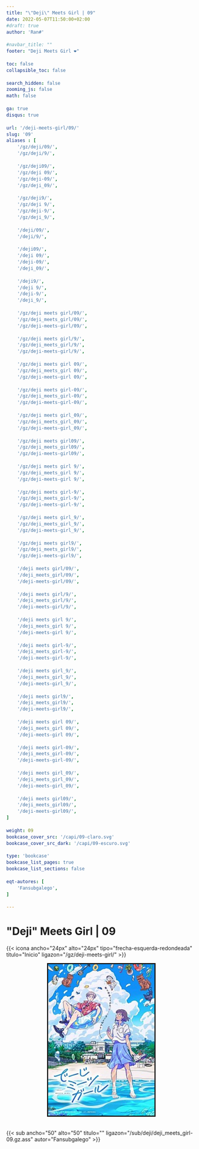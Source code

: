 ```yaml
---
title: "\"Deji\" Meets Girl | 09"
date: 2022-05-07T11:50:00+02:00
#draft: true
author: 'Ran#'

#navbar_title: ""
footer: "Deji Meets Girl ❤️"

toc: false
collapsible_toc: false

search_hidden: false
zooming_js: false
math: false

ga: true
disqus: true

url: '/deji-meets-girl/09/'
slug: '09'
aliases : [
    '/gz/deji/09/',
    '/gz/deji/9/',

    '/gz/deji09/',
    '/gz/deji 09/',
    '/gz/deji-09/',
    '/gz/deji_09/',

    '/gz/deji9/',
    '/gz/deji 9/',
    '/gz/deji-9/',
    '/gz/deji_9/',

    '/deji/09/',
    '/deji/9/',

    '/deji09/',
    '/deji 09/',
    '/deji-09/',
    '/deji_09/',

    '/deji9/',
    '/deji 9/',
    '/deji-9/',
    '/deji_9/',

    '/gz/deji meets girl/09/',
    '/gz/deji_meets_girl/09/',
    '/gz/deji-meets-girl/09/',

    '/gz/deji meets girl/9/',
    '/gz/deji_meets_girl/9/',
    '/gz/deji-meets-girl/9/',

    '/gz/deji meets girl 09/',
    '/gz/deji_meets_girl 09/',
    '/gz/deji-meets-girl 09/',

    '/gz/deji meets girl-09/',
    '/gz/deji_meets_girl-09/',
    '/gz/deji-meets-girl-09/',

    '/gz/deji meets girl_09/',
    '/gz/deji_meets_girl_09/',
    '/gz/deji-meets-girl_09/',

    '/gz/deji meets girl09/',
    '/gz/deji_meets_girl09/',
    '/gz/deji-meets-girl09/',

    '/gz/deji meets girl 9/',
    '/gz/deji_meets_girl 9/',
    '/gz/deji-meets-girl 9/',

    '/gz/deji meets girl-9/',
    '/gz/deji_meets_girl-9/',
    '/gz/deji-meets-girl-9/',

    '/gz/deji meets girl_9/',
    '/gz/deji_meets_girl_9/',
    '/gz/deji-meets-girl_9/',

    '/gz/deji meets girl9/',
    '/gz/deji_meets_girl9/',
    '/gz/deji-meets-girl9/',

    '/deji meets girl/09/',
    '/deji_meets_girl/09/',
    '/deji-meets-girl/09/',

    '/deji meets girl/9/',
    '/deji_meets_girl/9/',
    '/deji-meets-girl/9/',

    '/deji meets girl 9/',
    '/deji_meets_girl 9/',
    '/deji-meets-girl 9/',

    '/deji meets girl-9/',
    '/deji_meets_girl-9/',
    '/deji-meets-girl-9/',

    '/deji meets girl_9/',
    '/deji_meets_girl_9/',
    '/deji-meets-girl_9/',

    '/deji meets girl9/',
    '/deji_meets_girl9/',
    '/deji-meets-girl9/',

    '/deji meets girl 09/',
    '/deji_meets_girl 09/',
    '/deji-meets-girl 09/',

    '/deji meets girl-09/',
    '/deji_meets_girl-09/',
    '/deji-meets-girl-09/',

    '/deji meets girl_09/',
    '/deji_meets_girl_09/',
    '/deji-meets-girl_09/',

    '/deji meets girl09/',
    '/deji_meets_girl09/',
    '/deji-meets-girl09/',
]

weight: 09
bookcase_cover_src: '/capi/09-claro.svg'
bookcase_cover_src_dark: '/capi/09-escuro.svg'

type: 'bookcase'
bookcase_list_pages: true
bookcase_list_sections: false

eqt-autores: [
    'Fansubgalego',
]

---
```


# "Deji" Meets Girl | 09

{{< icona ancho="24px" alto="24px" tipo="frecha-esquerda-redondeada" titulo="Inicio" ligazon="/gz/deji-meets-girl/" >}}

<div style="text-align: center">
    <img style="border: 3px solid currentColor" height=400 title="deji meets girl" alt="deji meets girl" src="/portada/deji_meets_girl.jpg">
</div>

<br>

{{< sub ancho="50" alto="50" titulo="" ligazon="/sub/deji/deji_meets_girl-09.gz.ass" autor="Fansubgalego" >}}
